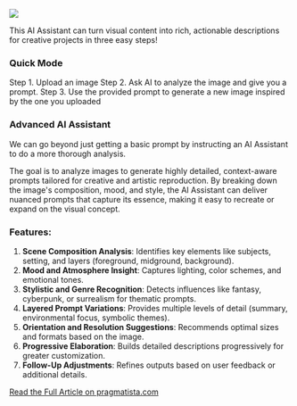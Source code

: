 ![](https://cdn.prod.website-files.com/65b12ddbad96137716d6bc08/675c111b6bf54694bc981eeb_Black%20and%20Red%20Business%20Strategy%20YouTube%20Thumbnail%20(11).png)

This AI Assistant can turn visual content into rich, actionable descriptions for creative projects in three easy steps!

### Quick Mode
Step 1. Upload an image
Step 2. Ask AI to analyze the image and give you a prompt.
Step 3. Use the provided prompt to generate a new image inspired by the one you uploaded

### Advanced AI Assistant
We can go beyond just getting a basic prompt by instructing an AI Assistant to do a more thorough analysis.

The goal is to analyze images to generate highly detailed, context-aware prompts tailored for creative and artistic reproduction. 
By breaking down the image's composition, mood, and style, 
the AI Assistant can deliver nuanced prompts that capture its essence, making it easy to recreate or expand on the visual concept.

### **Features:**
1. **Scene Composition Analysis**: Identifies key elements like subjects, setting, and layers (foreground, midground, background).
2. **Mood and Atmosphere Insight**: Captures lighting, color schemes, and emotional tones.
3. **Stylistic and Genre Recognition**: Detects influences like fantasy, cyberpunk, or surrealism for thematic prompts.
4. **Layered Prompt Variations**: Provides multiple levels of detail (summary, environmental focus, symbolic themes).
5. **Orientation and Resolution Suggestions**: Recommends optimal sizes and formats based on the image.
6. **Progressive Elaboration**: Builds detailed descriptions progressively for greater customization.
7. **Follow-Up Adjustments**: Refines outputs based on user feedback or additional details.

[Read the Full Article on pragmatista.com](https://www.pragmatista.com/blog/recreate-any-image-or-photo-using-ai)


